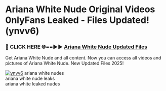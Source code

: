 # Ariana White Nude Original Videos 0nlyFans Leaked - Files Updated! (ynvv6)

<h3>🔴 CLICK HERE 🌐==►► <a href="https://tinyurl.com/5h6xmrr3" rel="nofollow">Ariana White Nude Updated Files</a></h3>

Get Ariana White Nude and all content. Now you can access all videos and pictures of Ariana White Nude. New Updated Files 2025!

[![ynvv6](https://i.imgur.com/KVD873Z.gif)](https://tinyurl.com/5h6xmrr3)
ariana white nudes<br>
ariana white nude leaks<br>
ariana white leaked nudes
